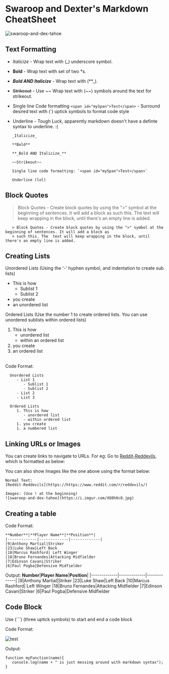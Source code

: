 
# Swaroop and Dexter's Markdown CheatSheet 


![swaroop-and-dex-tahoe](https://i.imgur.com/XO8h0c8.jpg)


## Text Formatting
- _Italicize_  - Wrap text with (_) underscore symbol.  

- **Bold**  - Wrap text with set of two *s.

- **_Bold AND Italicize_**  - Wrap text with (**_).  

- ~~Strikeout~~ - Use ~~ Wrap text with (~~) symbols around the text for strikeout.  

- Single line Code formatting `<span id="mySpan">Test</span>` - Surround desired text with (`) uptick symbols to format code style

- Underline - Tough Luck, apparently markdown doesn't have a definte syntax to underline. :(
```
   _Italicize_  

   **Bold**  

   **_Bold AND Italicize_** 

   ~~Strikeout~~ 

   Single line code formatting: `<span id="mySpan">Test</span>`

   Underline (lol)
```


## Block Quotes
   > Block Quotes - Create block quotes by using the ">" symbol at the beginning of sentences. It will add a block as 
   > such this. The  text will keep wrapping in the block, until there's an empty line is added. 
``` 
   > Block Quotes - Create block quotes by using the ">" symbol at the beginning of sentences. It will add a block as 
   > such this. The  text will keep wrapping in the block, until there's an empty line is added. 
```

## Creating Lists

Unordered Lists (Using the '-' hyphen symbol, and indentation to create sub lists)
   - This is how
      - Sublist 1
      - Sublist 2
   - you create
   - an unordered list

Ordered Lists (Use the number 1 to create ordered lists. You can use unordered sublists within ordered lists)
   1. This is how
      - unordered list
      - within an ordered list
   1. you create
   1. an ordered list



\
Code Format:
 ```
   Unordered Lists
      - List 1
         - Sublist 1
         - Sublist 2
      - List 2
      - List 3

   Ordered Lists
      1. This is how
         - unordered list
         - within ordered list
      1. you create
      1. a numbered list
```
 

## Linking URLs or Images 
You can create links to navigate to URLs. For eg: Go to [Reddit-Reddevils](https://https://www.reddit.com/r/reddevils/), which is formatted as below: 

You can also show Images like the one above using the format below:
```
Normal Text:
[Reddit-Reddevils](https://https://www.reddit.com/r/reddevils/)

Images: (Use ! at the beginning)
![swaroop-and-dex-tahoe](https://i.imgur.com/XO8h0c8.jpg)

```



## Creating a table
Code Format:

```
**Number**|**Player Name**|**Position**|
|-------------|-------------|-------------|
|9|Anthony Martial|Striker
|23|Luke Shaw|Left Back
|10|Marcus Rashford| Left Winger
|18|Bruno Fernandes|Attacking Midfielder
|7|Edinson Cavani|Striker
|6|Paul Pogba|Defensive Midfielder
```
Output:
**Number**|**Player Name**|**Position**|
|-------------|-------------|-------------|
|9|Anthony Martial|Striker
|23|Luke Shaw|Left Back
|10|Marcus Rashford| Left Winger
|18|Bruno Fernandes|Attacking Midfielder
|7|Edinson Cavani|Striker
|6|Paul Pogba|Defensive Midfielder


## Code Block
Use (```) (three uptick symbols) to start and end a code block 

Code Format:

![test](https://i.imgur.com/KnF3OLA.png)


Output:
```
function myFunction(name){
   console.log(name + " is just messing around with markdown syntax");
} 

```










